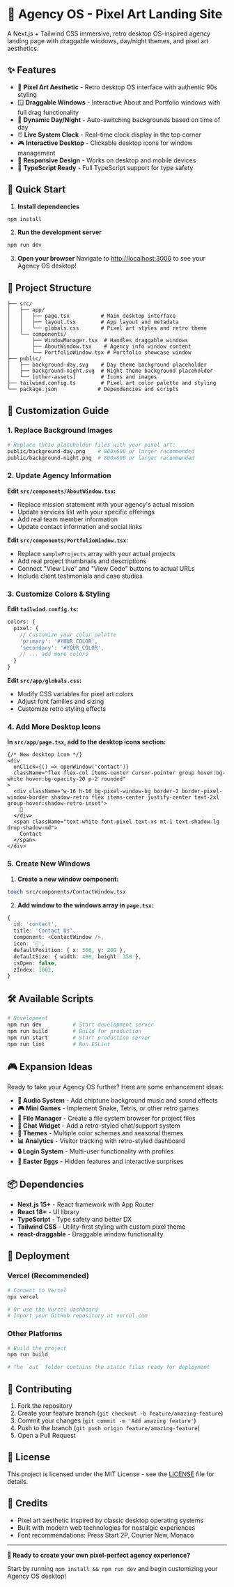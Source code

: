 # 🚀 Agency OS - Pixel Art Landing Site

A Next.js + Tailwind CSS immersive, retro desktop OS-inspired agency landing page with draggable windows, day/night themes, and pixel art aesthetics.

## ✨ Features

- 🎨 **Pixel Art Aesthetic** - Retro desktop OS interface with authentic 90s styling
- 🪟 **Draggable Windows** - Interactive About and Portfolio windows with full drag functionality  
- 🌅 **Dynamic Day/Night** - Auto-switching backgrounds based on time of day
- ⏰ **Live System Clock** - Real-time clock display in the top corner
- 🎮 **Interactive Desktop** - Clickable desktop icons for window management
- 📱 **Responsive Design** - Works on desktop and mobile devices
- 🎯 **TypeScript Ready** - Full TypeScript support for type safety

## 🚀 Quick Start

1. **Install dependencies**
```bash
npm install
```

2. **Run the development server**
```bash
npm run dev
```

3. **Open your browser**
Navigate to [http://localhost:3000](http://localhost:3000) to see your Agency OS desktop!

## 📁 Project Structure

```
├── src/
│   ├── app/
│   │   ├── page.tsx          # Main desktop interface
│   │   ├── layout.tsx        # App layout and metadata
│   │   └── globals.css       # Pixel art styles and retro theme
│   └── components/
│       ├── WindowManager.tsx  # Handles draggable windows
│       ├── AboutWindow.tsx    # Agency info window content
│       └── PortfolioWindow.tsx # Portfolio showcase window
├── public/
│   ├── background-day.svg    # Day theme background placeholder
│   ├── background-night.svg  # Night theme background placeholder
│   └── [other-assets]        # Icons and images
├── tailwind.config.ts        # Pixel art color palette and styling
└── package.json             # Dependencies and scripts
```

## 🎨 Customization Guide

### 1. Replace Background Images
```bash
# Replace these placeholder files with your pixel art:
public/background-day.png    # 800x600 or larger recommended
public/background-night.png  # 800x600 or larger recommended
```

### 2. Update Agency Information

**Edit `src/components/AboutWindow.tsx`:**
- Replace mission statement with your agency's actual mission
- Update services list with your specific offerings  
- Add real team member information
- Update contact information and social links

**Edit `src/components/PortfolioWindow.tsx`:**
- Replace `sampleProjects` array with your actual projects
- Add real project thumbnails and descriptions
- Connect "View Live" and "View Code" buttons to actual URLs
- Include client testimonials and case studies

### 3. Customize Colors & Styling

**Edit `tailwind.config.ts`:**
```typescript
colors: {
  pixel: {
    // Customize your color palette
    'primary': '#YOUR_COLOR',
    'secondary': '#YOUR_COLOR',
    // ... add more colors
  }
}
```

**Edit `src/app/globals.css`:**
- Modify CSS variables for pixel art colors
- Adjust font families and sizing
- Customize retro styling effects

### 4. Add More Desktop Icons

**In `src/app/page.tsx`, add to the desktop icons section:**
```tsx
{/* New desktop icon */}
<div
  onClick={() => openWindow('contact')}
  className="flex flex-col items-center cursor-pointer group hover:bg-white hover:bg-opacity-20 p-2 rounded"
>
  <div className="w-16 h-16 bg-pixel-window-bg border-2 border-pixel-window-border shadow-retro flex items-center justify-center text-2xl group-hover:shadow-retro-inset">
    📧
  </div>
  <span className="text-white font-pixel text-xs mt-1 text-shadow-lg drop-shadow-md">
    Contact
  </span>
</div>
```

### 5. Create New Windows

1. **Create a new window component:**
```bash
touch src/components/ContactWindow.tsx
```

2. **Add window to the windows array in `page.tsx`:**
```typescript
{
  id: 'contact',
  title: 'Contact Us',
  component: <ContactWindow />,
  icon: '📧',
  defaultPosition: { x: 300, y: 200 },
  defaultSize: { width: 400, height: 350 },
  isOpen: false,
  zIndex: 1002,
}
```

## 🛠️ Available Scripts

```bash
# Development
npm run dev          # Start development server
npm run build        # Build for production  
npm run start        # Start production server
npm run lint         # Run ESLint
```

## 🎮 Expansion Ideas

Ready to take your Agency OS further? Here are some enhancement ideas:

- **🎵 Audio System** - Add chiptune background music and sound effects
- **🎮 Mini Games** - Implement Snake, Tetris, or other retro games
- **📁 File Manager** - Create a file system browser for project files
- **💬 Chat Widget** - Add a retro-styled chat/support system
- **🌈 Themes** - Multiple color schemes and seasonal themes
- **📊 Analytics** - Visitor tracking with retro-styled dashboard
- **🔒 Login System** - Multi-user functionality with profiles
- **🎪 Easter Eggs** - Hidden features and interactive surprises

## 📦 Dependencies

- **Next.js 15+** - React framework with App Router
- **React 18+** - UI library
- **TypeScript** - Type safety and better DX
- **Tailwind CSS** - Utility-first styling with custom pixel theme
- **react-draggable** - Draggable window functionality

## 🚀 Deployment

### Vercel (Recommended)
```bash
# Connect to Vercel
npx vercel

# Or use the Vercel dashboard
# Import your GitHub repository at vercel.com
```

### Other Platforms
```bash
# Build the project
npm run build

# The `out` folder contains the static files ready for deployment
```

## 🤝 Contributing

1. Fork the repository
2. Create your feature branch (`git checkout -b feature/amazing-feature`)
3. Commit your changes (`git commit -m 'Add amazing feature'`)
4. Push to the branch (`git push origin feature/amazing-feature`)
5. Open a Pull Request

## 📄 License

This project is licensed under the MIT License - see the [LICENSE](LICENSE) file for details.

## 🎨 Credits

- Pixel art aesthetic inspired by classic desktop operating systems
- Built with modern web technologies for nostalgic experiences
- Font recommendations: Press Start 2P, Courier New, Monaco

---

**🚀 Ready to create your own pixel-perfect agency experience?**

Start by running `npm install && npm run dev` and begin customizing your Agency OS desktop!
